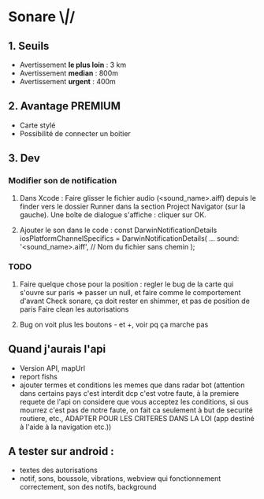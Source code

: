 # Sonare \\_|_/

## 1. Seuils

- Avertissement **le plus loin** : 3 km
- Avertissement **median** : 800m
- Avertissement **urgent** : 400m

## 2. Avantage PREMIUM

- Carte stylé
- Possibilité de connecter un boitier

## 3. Dev

### Modifier son de notification

1. Dans Xcode :
Faire glisser le fichier audio (<sound_name>.aiff) depuis le finder vers le dossier Runner dans la section Project Navigator (sur la gauche).
Une boîte de dialogue s'affiche : cliquer sur OK.

2. Ajouter le son dans le code :
const DarwinNotificationDetails iosPlatformChannelSpecifics =
  DarwinNotificationDetails(
  ...
  sound: '<sound_name>.aiff', // Nom du fichier sans chemin
);


### TODO

1. Faire quelque chose pour la position : regler le bug de la carte qui s'ouvre sur paris => passer un null, et faire comme le comportement d'avant
Check sonare, ça doit rester en shimmer, et pas de position de paris
Faire clean les autorisations

2. Bug on voit plus les boutons - et +, voir pq ça marche pas

## Quand j'aurais l'api
- Version API, mapUrl
- report fishs
- ajouter termes et conditions les memes que dans radar bot (attention dans certains pays c'est interdit dcp c'est votre faute, à la premiere requete de l'api on considere que vous acceptez les conditions, si ous mourrez c'est pas de notre faute, on fait ca seulement à but de securité routiere, etc., ADAPTER POUR LES CRITERES DANS LA LOI (app destiné à l'aide à la navigation etc.))


## A tester sur android :
- textes des autorisations
- notif, sons, boussole, vibrations, webview qui fonctionnement correctement, son des notifs, background


